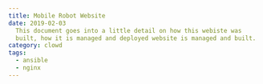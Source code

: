 ```yaml
---
title: Mobile Robot Website 
date: 2019-02-03
  This document goes into a little detail on how this webiste was
  built, how it is managed and deployed website is managed and built. 
category: clowd
tags:
  - ansible
  - nginx
---
```

